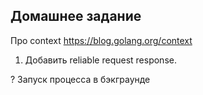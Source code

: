 
## Домашнее задание

Про context https://blog.golang.org/context
 
1. Добавить reliable request response. 

? Запуск процесса в бэкграунде 
